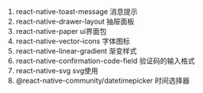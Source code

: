 1. react-native-toast-message 消息提示
2. react-native-drawer-layout  抽屉面板
3. react-native-paper ui界面包
4. react-native-vector-icons 字体图标
5. react-native-linear-gradient  渐变样式
6. react-native-confirmation-code-field  验证码的输入格式
7. react-native-svg  svg使用
8. @react-native-community/datetimepicker  时间选择器
